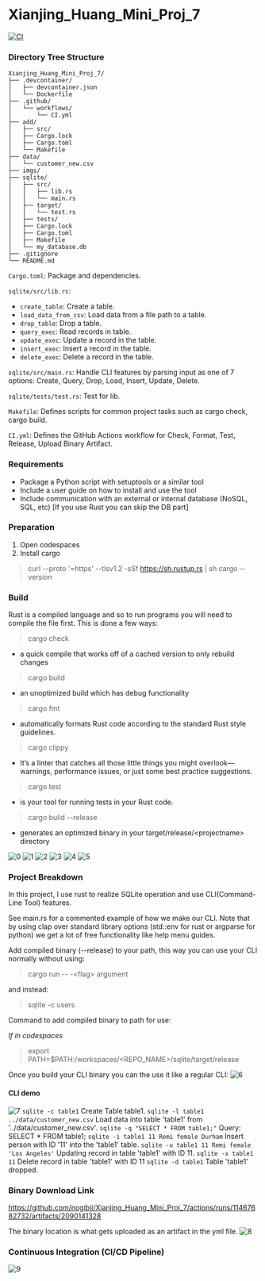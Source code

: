 # Xianjing_Huang_Mini_Proj_7
[![CI](https://github.com/nogibjj/Xianjing_Huang_Mini_Proj_7/actions/workflows/CI.yml/badge.svg)](https://github.com/nogibjj/Xianjing_Huang_Mini_Proj_7/actions/workflows/CI.yml)

### Directory Tree Structure
```
Xianjing_Huang_Mini_Proj_7/
├── .devcontainer/
│   ├── devcontainer.json
│   └── Dockerfile
├── .github/
│   └── workflows/
│       └── CI.yml
├── add/
│   ├── src/
│   ├── Cargo.lock
│   ├── Cargo.toml
│   └── Makefile
├── data/
│   └── customer_new.csv
├── imgs/
├── sqlite/
│   ├── src/
│   │   ├── lib.rs
│   │   └── main.rs
│   ├── target/
│   │   └── test.rs
│   ├── tests/
│   ├── Cargo.lock
│   ├── Cargo.toml
│   ├── Makefile
│   └── my_database.db
├── .gitignore
└── README.md
```
`Cargo.toml`: Package and dependencies.

`sqlite/src/lib.rs`: 
- `create_table`: Create a table.
- `load_data_from_csv`: Load data from a file path to a table.
- `drop_table`: Drop a table.
- `query_exec`: Read records in table.
- `update_exec`: Update a record in the table.
- `insert_exec`: Insert a record in the table.
- `delete_exec`: Delete a record in the table.

`sqlite/src/main.rs`: 
Handle CLI features by parsing input as one of 7 options: Create, Query, Drop, Load, Insert, Update, Delete. 

`sqlite/tests/test.rs`: Test for lib.

`Makefile`: Defines scripts for common project tasks such as cargo check, cargo build.

`CI.yml`: Defines the GitHub Actions workflow for Check, Format, Test, Release, Upload Binary Artifact.

### Requirements
* Package a Python script with setuptools or a similar tool
* Include a user guide on how to install and use the tool
* Include communication with an external or internal database (NoSQL, SQL, etc) [If you use Rust you can skip the DB part]


### Preparation
1. Open codespaces
2. Install cargo
>curl --proto '=https' --tlsv1.2 -sSf https://sh.rustup.rs | sh
>cargo --version

### Build
Rust is a compiled language and so to run programs you will need to compile the file first. This is done a few ways:

>cargo check

* a quick compile that works off of a cached version to only rebuild changes

>cargo build

* an unoptimized build which has debug functionality

>cargo fmt

* automatically formats Rust code according to the standard Rust style guidelines.

>cargo clippy

* It’s a linter that catches all those little things you might overlook—warnings, performance issues, or just some best practice suggestions. 

>cargo test
* is your tool for running tests in your Rust code.

>cargo build --release

* generates an optimized binary in your target/release/\<projectname> directory

![0](/imgs/000.png)
![1](/imgs/001.png)
![2](/imgs/002.png)
![3](/imgs/003.png)
![4](/imgs/004.png)
![5](/imgs/005.png)

### Project Breakdown
In this project, I use rust to realize SQLite operation and use CLI(Command-Line Tool) features.

See main.rs for a commented example of how we make our CLI. Note that by using clap over standard library options (std::env for rust or argparse for python) we get a lot of free functionality like help menu guides.

Add compiled binary (--release) to your path, this way you can use your CLI normally without using:

>cargo run -- -\<flag> argument

and instead:

>sqlite -c users

Command to add compiled binary to path for use:

*If in codespaces*

>export PATH=$PATH:/workspaces/\<REPO_NAME>/sqlite/target/release

Once you build your CLI binary you can the use it like a regular CLI:
![6](/imgs/006.png)

#### CLI demo
![7](/imgs/007.png)
`sqlite -c table1` Create Table table1.
`sqlite -l table1 ../data/customer_new.csv` Load data into table 'table1' from '../data/customer_new.csv'.
`sqlite -q "SELECT * FROM table1;"`
Query: SELECT * FROM table1;
`sqlite -i table1 11 Remi female Durham` Insert person with ID '11' into the 'table1' table.
`sqlite -u table1 11 Remi female 'Los Angeles'` Updating record in table 'table1' with ID 11.
`sqlite -x table1 11` Delete record in table 'table1' with ID 11
`sqlite -d table1` Table 'table1' dropped.

### Binary Download Link
https://github.com/nogibjj/Xianjing_Huang_Mini_Proj_7/actions/runs/11467682732/artifacts/2090141328

The binary location is what gets uploaded as an artifact in the yml file.
![8](/imgs/008.png)

### Continuous Integration (CI/CD Pipeline)

![9](/imgs/009.png)


